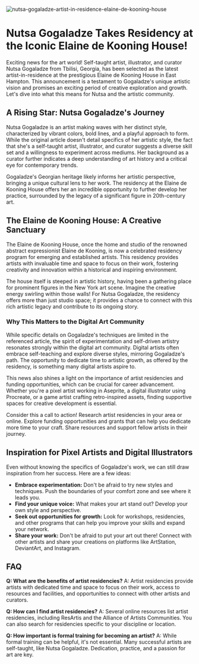 ![nutsa-gogaladze-artist-in-residence-elaine-de-kooning-house](https://images.pexels.com/photos/2860804/pexels-photo-2860804.jpeg?auto=compress&cs=tinysrgb&fit=crop&h=627&w=1200)

# Nutsa Gogaladze Takes Residency at the Iconic Elaine de Kooning House!

Exciting news for the art world! Self-taught artist, illustrator, and curator Nutsa Gogaladze from Tbilisi, Georgia, has been selected as the latest artist-in-residence at the prestigious Elaine de Kooning House in East Hampton. This announcement is a testament to Gogaladze's unique artistic vision and promises an exciting period of creative exploration and growth. Let's dive into what this means for Nutsa and the artistic community.

## A Rising Star: Nutsa Gogaladze's Journey

Nutsa Gogaladze is an artist making waves with her distinct style, characterized by vibrant colors, bold lines, and a playful approach to form. While the original article doesn't detail specifics of her artistic style, the fact that she's a self-taught artist, illustrator, and curator suggests a diverse skill set and a willingness to experiment across mediums. Her background as a curator further indicates a deep understanding of art history and a critical eye for contemporary trends.

Gogaladze's Georgian heritage likely informs her artistic perspective, bringing a unique cultural lens to her work. The residency at the Elaine de Kooning House offers her an incredible opportunity to further develop her practice, surrounded by the legacy of a significant figure in 20th-century art.

## The Elaine de Kooning House: A Creative Sanctuary

The Elaine de Kooning House, once the home and studio of the renowned abstract expressionist Elaine de Kooning, is now a celebrated residency program for emerging and established artists. This residency provides artists with invaluable time and space to focus on their work, fostering creativity and innovation within a historical and inspiring environment. 

The house itself is steeped in artistic history, having been a gathering place for prominent figures in the New York art scene. Imagine the creative energy swirling within those walls! For Nutsa Gogaladze, the residency offers more than just studio space; it provides a chance to connect with this rich artistic legacy and contribute to its ongoing story.

### Why This Matters to the Digital Art Community

While specific details on Gogaladze's techniques are limited in the referenced article, the spirit of experimentation and self-driven artistry resonates strongly within the digital art community. Digital artists often embrace self-teaching and explore diverse styles, mirroring Gogaladze's path. The opportunity to dedicate time to artistic growth, as offered by the residency, is something many digital artists aspire to. 

This news also shines a light on the importance of artist residencies and funding opportunities, which can be crucial for career advancement. Whether you're a pixel artist working in Aseprite, a digital illustrator using Procreate, or a game artist crafting retro-inspired assets, finding supportive spaces for creative development is essential.

Consider this a call to action! Research artist residencies in your area or online. Explore funding opportunities and grants that can help you dedicate more time to your craft. Share resources and support fellow artists in their journey.

## Inspiration for Pixel Artists and Digital Illustrators

Even without knowing the specifics of Gogaladze's work, we can still draw inspiration from her success. Here are a few ideas:

*   **Embrace experimentation:** Don't be afraid to try new styles and techniques. Push the boundaries of your comfort zone and see where it leads you.
*   **Find your unique voice:** What makes your art stand out? Develop your own style and perspective.
*   **Seek out opportunities for growth:** Look for workshops, residencies, and other programs that can help you improve your skills and expand your network.
*   **Share your work:** Don't be afraid to put your art out there! Connect with other artists and share your creations on platforms like ArtStation, DeviantArt, and Instagram.

## FAQ

**Q: What are the benefits of artist residencies?**
A: Artist residencies provide artists with dedicated time and space to focus on their work, access to resources and facilities, and opportunities to connect with other artists and curators.

**Q: How can I find artist residencies?**
A: Several online resources list artist residencies, including ResArtis and the Alliance of Artists Communities. You can also search for residencies specific to your discipline or location.

**Q: How important is formal training for becoming an artist?**
A: While formal training can be helpful, it's not essential. Many successful artists are self-taught, like Nutsa Gogaladze. Dedication, practice, and a passion for art are key.
